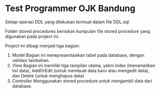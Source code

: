 # Test Programmer OJK Bandung

Setiap operasi DDL yang dilakukan termuat dalam file DDL.sql.

Folder stored procedures berisikan kumpulan file stored procedure yang digunakan pada project ini.

Project ini dibagi menjadi tiga bagian:
1. Model
   Bagian ini merepresentasikan tabel pada database, dengan validasi tambahan.
2. View
   Bagian ini memiliki tiga tampilan utama, yakni index (menampilkan list data), AddOrEdit (untuk membuat data baru atau mengedit data), dan Delete (untuk menghapus data)
3. Controller
   Menggunakan stored procedure untuk mengambil data dari database.
